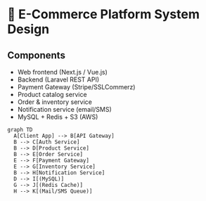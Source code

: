 # 🛒 E-Commerce Platform System Design

## Components
- Web frontend (Next.js / Vue.js)
- Backend (Laravel REST API)
- Payment Gateway (Stripe/SSLCommerz)
- Product catalog service
- Order & inventory service
- Notification service (email/SMS)
- MySQL + Redis + S3 (AWS)

```mermaid
graph TD
  A[Client App] --> B[API Gateway]
  B --> C[Auth Service]
  B --> D[Product Service]
  B --> E[Order Service]
  E --> F[Payment Gateway]
  E --> G[Inventory Service]
  B --> H[Notification Service]
  D --> I[(MySQL)]
  G --> J[(Redis Cache)]
  H --> K[(Mail/SMS Queue)]
```
